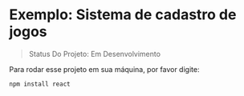 # Exemplo: Sistema de cadastro de jogos

> Status Do Projeto: Em Desenvolvimento

Para rodar esse projeto em sua máquina, por favor digite:

```
npm install react
```
